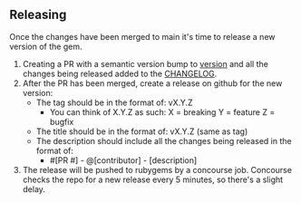 ## Releasing

Once the changes have been merged to main it's time to release a new
version of the gem.

1. Creating a PR with a semantic version
bump to
[version](https://github.com/digitalocean/droplet_kit/blob/main/lib/droplet_kit/version.rb)
and all the changes being released added to the
[CHANGELOG](https://github.com/digitalocean/droplet_kit/blob/main/CHANGELOG.md).
1. After the PR has been merged, create a release
on github for the new version:
    - The tag should be in the format of: vX.Y.Z 
        - You can think of X.Y.Z as such:
            X = breaking
            Y = feature
            Z = bugfix
    - The title should be in the format of: vX.Y.Z (same as tag)
    - The description should include all the changes being released in the format of:
        - #[PR #] - @[contributor] - [description]
1. The release will be pushed to rubygems by a concourse job. Concourse checks the
repo for a new release every 5 minutes, so there's a slight delay.